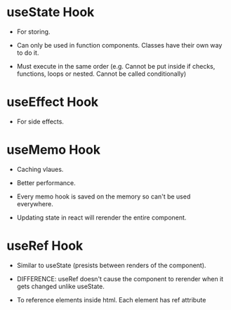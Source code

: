# useState Hook
- For storing.

- Can only be used in function components. Classes have their own way to do it.

- Must execute in the same order (e.g. Cannot be put inside if checks, functions, loops or nested. Cannot be called conditionally)


# useEffect Hook
- For side effects.


# useMemo Hook
- Caching vlaues.

- Better performance.

- Every memo hook is saved on the memory so can't be used everywhere.

- Updating state in react will rerender the entire component.


# useRef Hook
- Similar to useState (presists between renders of the component).

- DIFFERENCE: useRef doesn't cause the component to rerender when it gets changed unlike useState.

- To reference elements inside html. Each element has ref attribute



